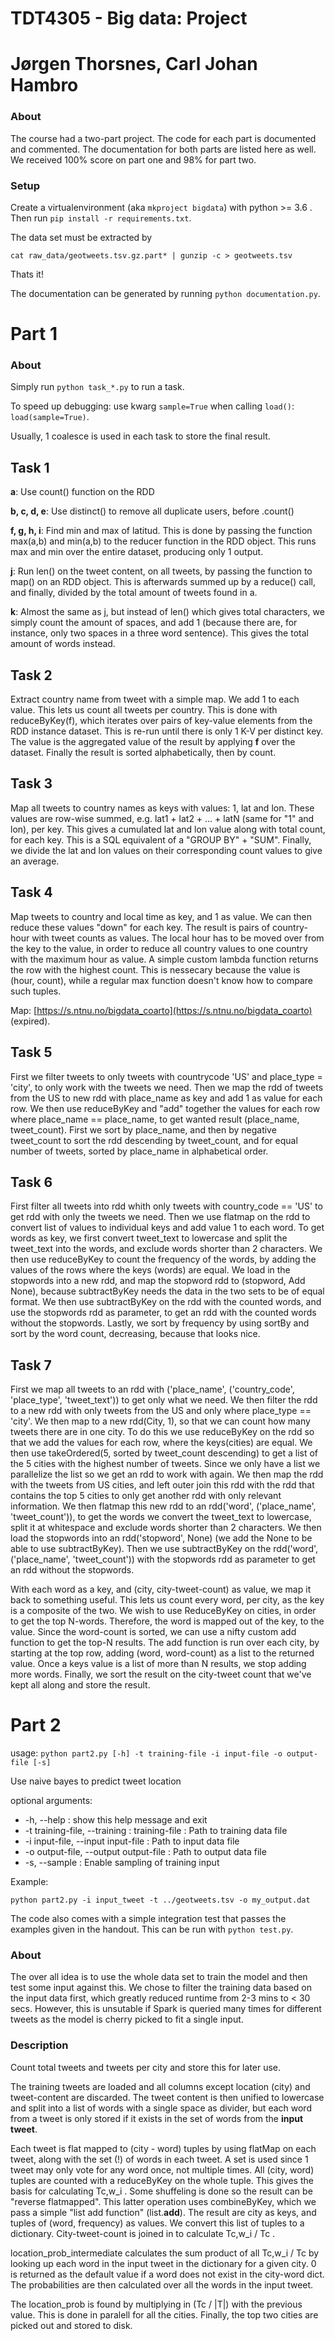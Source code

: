 # TDT4305 - Big data: Project
# Jørgen Thorsnes, Carl Johan Hambro

### About
The course had a two-part project. The code for each part is documented and commented. The documentation for both parts are listed here as well. We received 100% score on part one and 98% for part two. 

### Setup
Create a virtualenvironment (aka `mkproject bigdata`) with python >= 3.6 . 
Then run `pip install -r requirements.txt`. 

The data set must be extracted by 
```
cat raw_data/geotweets.tsv.gz.part* | gunzip -c > geotweets.tsv
``` 
Thats it!

The documentation can be generated by running `python documentation.py`. 

# Part 1
### About
Simply run `python task_*.py` to run a task. 

To speed up debugging: use kwarg `sample=True` when calling `load()`: `load(sample=True)`.

Usually, 1 coalesce is used in each task to store the final result. 

## Task 1
**a**: Use count() function on the RDD

**b, c, d, e**: Use distinct() to remove all duplicate users, before .count()

**f, g, h, i**: Find min and max of latitud. This is done by passing the function max(a,b) and min(a,b) to the 
reducer function in the RDD object. This runs max and min over the entire dataset, producing only 1 output. 

**j**: Run len() on the tweet content, on all tweets, by passing the function to map() on an RDD object. 
This is afterwards summed up by a reduce() call, and finally, divided by the total amount of tweets found in a.

**k**: Almost the same as j, but instead of len() which gives total characters, we simply count the amount of spaces, 
and add 1 (because there are, for instance, only two spaces in a three word sentence). This gives the total amount of 
words instead. 

## Task 2
Extract country name from tweet with a simple map. We add 1 to each value.
This lets us count all tweets per country. This is done with reduceByKey(f), 
which iterates over pairs of key-value elements from the RDD instance dataset. 
This is re-run until there is only 1 K-V per distinct key. The value is the aggregated
value of the result by applying **f** over the dataset.
Finally the result is sorted alphabetically, then by count. 

## Task 3
Map all tweets to country names as keys with values: 1, lat and lon. 
These values are row-wise summed, e.g. lat1 + lat2 + ... + latN (same for "1" and lon), per key. 
This gives a cumulated lat and lon value along with total count, for each key.
This is a SQL equivalent of a "GROUP BY" + "SUM". 
Finally, we divide the lat and lon values on their corresponding count values to give an average.

## Task 4
Map tweets to country and local time as key, and 1 as value.
We can then reduce these values "down" for each key.
The result is pairs of country-hour with tweet counts as values. 
The local hour has to be moved over from the key to the value, 
in order to reduce all country values to one country with the maximum hour as value.
A simple custom lambda function returns the row with the highest count. 
This is nessecary because the value is (hour, count), while a regular max function doesn't
know how to compare such tuples. 

Map: [https://s.ntnu.no/bigdata_coarto](https://s.ntnu.no/bigdata_coarto) (expired).


## Task 5
First we filter tweets to only tweets with countrycode 'US' and place_type = 'city', to only work with the tweets we need.
Then we map the rdd of tweets from the US to new rdd with place_name as key and add 1 as value for each row.
We then use reduceByKey and "add" together the values for each row where place_name == place_name, to get wanted result (place_name, tweet_count).
First we sort by place_name, and then by negative tweet_count to sort the rdd descending by tweet_count, and for equal number of tweets, sorted by place_name in alphabetical order.

## Task 6
First filter all tweets into rdd whith only tweets with country_code == 'US' to get rdd with only the tweets we need.
Then we use flatmap on the rdd to convert list of values to individual keys and add value 1 to each word. To get words as key, we first convert tweet_text to lowercase and split the tweet_text into the words, and exclude words shorter than 2 characters.
We then use reduceByKey to count the frequency of the words, by adding the values of the rows where the keys (words) are equal.
We load in the stopwords into a new rdd, and map the stopword rdd to (stopword, Add None), because subtractByKey needs the data in the two sets to be of equal format.
We then use subtractByKey on the rdd with the counted words, and use the stopwords rdd as parameter, to get an rdd with the counted words without the stopwords.
Lastly, we sort by frequency by using sortBy and sort by the word count, decreasing, because that looks nice.

## Task 7
First we map all tweets to an rdd with ('place_name', ('country_code', 'place_type', 'tweet_text')) to get only what we need.
We then filter the rdd to a new rdd with only tweets from the US and only where place_type == 'city'.
We then map to a new rdd(City, 1), so that we can count how many tweets there are in one city.
To do this we use reduceByKey on the rdd so that we add the values for each row, where the keys(cities) are equal.
We then use takeOrdered(5, sorted by tweet_count descending) to get a list of the 5 cities with the highest number of tweets.
Since we only have a list we parallelize the list so we get an rdd to work with again.
We then map the rdd with the tweets from US cities, and left outer join this rdd with the rdd that contains the top 5 cities to only get another rdd with only relevant information.
We then flatmap this new rdd to an rdd('word', ('place_name', 'tweet_count')), to get the words we convert the tweet_text to lowercase, split it at whitespace and exclude words shorter than 2 characters.
We then load the stopwords into an rdd('stopword', None) (we add the None to be able to use subtractByKey).
Then we use subtractByKey on the rdd('word', ('place_name', 'tweet_count')) with the stopwords rdd as parameter to get an rdd without the stopwords.

With each word as a key, and (city, city-tweet-count) as value, we map it back to something useful.
This lets us count every word, per city, as the key is a composite of the two.
We wish to use ReduceByKey on cities, in order to get the top N-words. Therefore, the word is 
mapped out of the key, to the value. 
Since the word-count is sorted, we can use a nifty custom add function to get the top-N results.
The add function is run over each city, by starting at the top row, adding (word, word-count) as a list
to the returned value. Once a keys value is a list of more than N results, we stop adding more words. 
Finally, we sort the result on the city-tweet count that we've kept all along and store the result. 


# Part 2
usage: 
 `python part2.py [-h] -t training-file -i input-file -o output-file [-s]`

Use naive bayes to predict tweet location

optional arguments:

- -h, --help : show this help message and exit
- -t training-file, --training : training-file : Path to training data file
- -i input-file, --input input-file : Path to input data file
- -o output-file, --output output-file : Path to output data file
- -s, --sample : Enable sampling of training input

Example:

`python part2.py -i input_tweet -t ../geotweets.tsv -o my_output.dat`

The code also comes with a simple integration test that passes the examples given in the handout. This can be run with `python test.py`.

### About
The over all idea is to use the whole data set to train the model and then test some input against this.
We chose to filter the training data based on the input data first, which greatly reduced runtime from 2-3 mins to < 30 secs. 
However, this is unsutable if Spark is queried many times for different tweets as the model is cherry picked to fit a single
input. 

### Description
Count total tweets and tweets per city and store this for later use. 

The training tweets are loaded and all columns except location (city) and tweet-content are discarded.
The tweet content is then unified to lowercase and split into a list of words with a single space
as divider, but each word from a tweet is only stored if it exists in the set of words from the **input tweet**. 


Each tweet is flat mapped to (city - word) tuples by using flatMap on each tweet, along with the
set (!) of words in each tweet. A set is used since 1 tweet may only vote for any word once, not multiple times.
All (city, word) tuples are counted with a reduceByKey on the whole tuple. This gives the basis for
calculating Tc,w_i .
Some shuffeling is done so the result can be "reverse flatmapped". This latter operation uses combineByKey, which we pass a simple
"list add function" (list.__add__). The result are city as keys, and tuples of (word, frequency) as values. We convert this list
of tuples to a dictionary.
City-tweet-count is joined in to calculate Tc,w_i / Tc .

location_prob_intermediate calculates the sum product of all Tc,w_i / Tc by looking up each word in the input tweet
in the dictionary for a given city. 0 is returned as the default value if a word does not exist in the city-word dict.
The probabilities are then calculated over all the words in the input tweet.

The location_prob is found by multiplying in (Tc / |T|) with the previous value. This is done in paralell for all the cities.
Finally, the top two cities are picked out and stored to disk.
